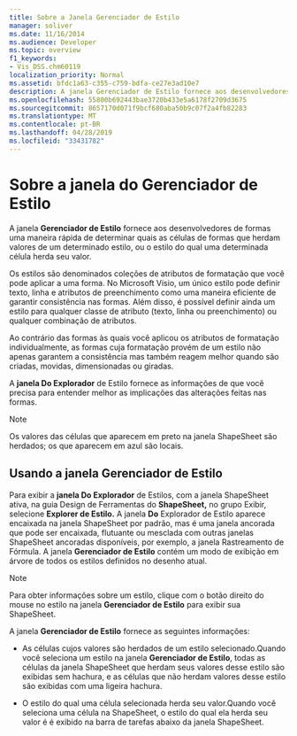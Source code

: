 ```yaml
---
title: Sobre a Janela Gerenciador de Estilo
manager: soliver
ms.date: 11/16/2014
ms.audience: Developer
ms.topic: overview
f1_keywords:
- Vis_DSS.chm60119
localization_priority: Normal
ms.assetid: bfdc1a63-c355-c759-bdfa-ce27e3ad10e7
description: A janela Gerenciador de Estilo fornece aos desenvolvedores de formas uma maneira rápida de determinar quais as células de formas que herdam valores de um determinado estilo, ou o estilo do qual uma determinada célula herda seu valor.
ms.openlocfilehash: 55800b692443bae3720b433e5a6178f2709d3675
ms.sourcegitcommit: 8657170d071f9bcf680aba50b9c07f2a4fb82283
ms.translationtype: MT
ms.contentlocale: pt-BR
ms.lasthandoff: 04/28/2019
ms.locfileid: "33431782"
---
```

# <a name="about-the-style-explorer-window"></a>Sobre a janela do Gerenciador de Estilo

A janela **Gerenciador de Estilo** fornece aos desenvolvedores de formas uma maneira rápida de determinar quais as células de formas que herdam valores de um determinado estilo, ou o estilo do qual uma determinada célula herda seu valor. 
  
Os estilos são denominados coleções de atributos de formatação que você pode aplicar a uma forma. No Microsoft Visio, um único estilo pode definir texto, linha e atributos de preenchimento como uma maneira eficiente de garantir consistência nas formas. Além disso, é possível definir ainda um estilo para qualquer classe de atributo (texto, linha ou preenchimento) ou qualquer combinação de atributos. 
  
Ao contrário das formas às quais você aplicou os atributos de formatação individualmente, as formas cuja formatação provém de um estilo não apenas garantem a consistência mas também reagem melhor quando são criadas, movidas, dimensionadas ou giradas. 
  
A **janela Do Explorador** de Estilo fornece as informações de que você precisa para entender melhor as implicações das alterações feitas nas formas. 
  
> [!NOTE]
> Os valores das células que aparecem em preto na janela ShapeSheet são herdados; os que aparecem em azul são locais. 
  
## <a name="using-the-style-explorer-window"></a>Usando a janela Gerenciador de Estilo

Para exibir a **janela Do Explorador** de Estilos, com a janela ShapeSheet ativa, na guia Design de Ferramentas do **ShapeSheet,** no grupo Exibir, selecione **Explorer de Estilo.**  A janela **Do** Explorador de Estilo aparece encaixada na janela ShapeSheet por padrão, mas é uma janela ancorada que pode ser encaixada, flutuante ou mesclada com outras janelas ShapeSheet ancoradas disponíveis, por exemplo, a janela Rastreamento de Fórmula.  A janela **Gerenciador de Estilo** contém um modo de exibição em árvore de todos os estilos definidos no desenho atual. 
  
> [!NOTE]
> Para obter informações sobre um estilo, clique com o botão direito do mouse no estilo na janela **Gerenciador de Estilo** para exibir sua ShapeSheet. 
  
A janela **Gerenciador de Estilo** fornece as seguintes informações: 
  
- As células cujos valores são herdados de um estilo selecionado.Quando você seleciona um estilo na janela **Gerenciador de Estilo**, todas as células da janela ShapeSheet que herdam seus valores desse estilo são exibidas sem hachura, e as células que não herdam valores desse estilo são exibidas com uma ligeira hachura. 
    
- O estilo do qual uma célula selecionada herda seu valor.Quando você seleciona uma célula na ShapeSheet, o estilo do qual ela herda seu valor é é exibido na barra de tarefas abaixo da janela ShapeSheet. 
    

